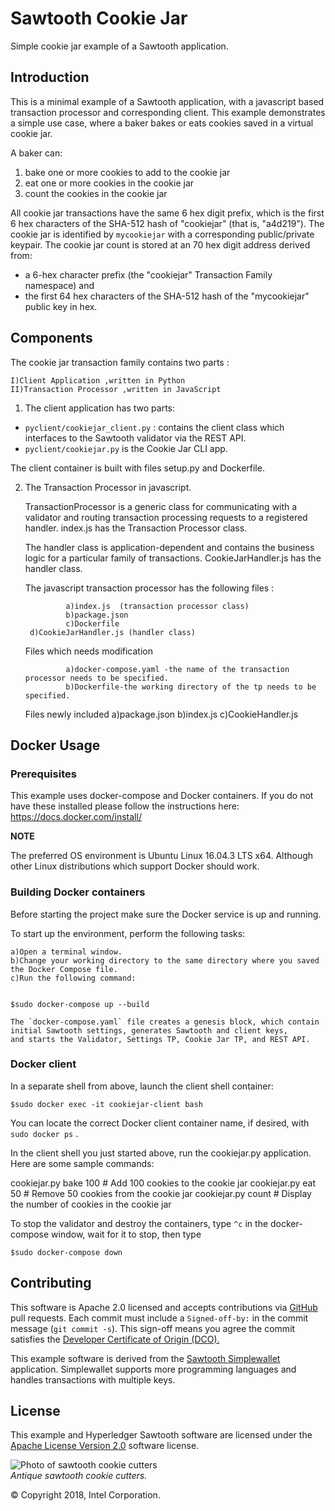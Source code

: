 # Sawtooth Cookie Jar
Simple cookie jar example of a Sawtooth application.

## Introduction
This is a minimal example of a Sawtooth  application,
with a javascript based transaction processor and corresponding client.
This example demonstrates a simple  use case, where a baker bakes or eats cookies saved in a virtual cookie jar.

A baker can:
1. bake one or more cookies to add to the cookie jar
2. eat one or more cookies in the cookie jar
3. count the cookies in the cookie jar

All cookie jar transactions have the same 6 hex digit prefix, which is the first 6 hex characters of the SHA-512 hash of "cookiejar" (that is, "a4d219").
The cookie jar is identified by `mycookiejar` with a corresponding public/private keypair.
The cookie jar count is stored at an 70 hex digit address derived from:
* a 6-hex character prefix (the "cookiejar" Transaction Family namespace) and
* the first 64 hex characters of the SHA-512 hash of the "mycookiejar" public key in hex.

## Components
The cookie jar transaction family contains two parts :


	I)Client Application ,written in Python
	II)Transaction Processor ,written in JavaScript

1. The client application has two parts:

* `pyclient/cookiejar_client.py` : contains the client class which interfaces to the Sawtooth validator via the REST API.
* `pyclient/cookiejar.py` is the Cookie Jar CLI app.

The client container is built with files setup.py and Dockerfile.

2. The Transaction Processor in javascript.

   TransactionProcessor is a generic class for communicating with a validator and routing transaction processing requests to a registered
   handler. 
   index.js has the Transaction Processor class.

   
   The handler class is application-dependent and contains the business logic for a particular family of transactions. 
   CookieJarHandler.js has the handler class.

   The javascript transaction processor has the following files :
    
                a)index.js  (transaction processor class)
                b)package.json
                c)Dockerfile
		d)CookieJarHandler.js (handler class)

   Files which needs modification
                
                a)docker-compose.yaml -the name of the transaction processor needs to be specified.
                b)Dockerfile-the working directory of the tp needs to be specified.

   Files newly included
                a)package.json
                b)index.js
                c)CookieHandler.js
       
## Docker Usage
### Prerequisites
This example uses docker-compose and Docker containers. If you do not have these installed please follow the instructions here: https://docs.docker.com/install/

**NOTE**

The preferred OS environment is Ubuntu Linux 16.04.3 LTS x64.
Although other Linux distributions which support Docker should work.

### Building Docker containers

Before starting  the project make sure the Docker service is up and running.

To start up the environment, perform the following tasks:

    a)Open a terminal window.
    b)Change your working directory to the same directory where you saved the Docker Compose file.
    c)Run the following command:


	$sudo docker-compose up --build

	The `docker-compose.yaml` file creates a genesis block, which contain initial Sawtooth settings, generates Sawtooth and client keys, 
	and starts the Validator, Settings TP, Cookie Jar TP, and REST API.


### Docker client
In a separate shell from above, launch the client shell container:

	$sudo docker exec -it cookiejar-client bash

You can locate the correct Docker client container name, if desired, with
`sudo docker ps` .

In the client shell you just started above, run the cookiejar.py application.
Here are some sample commands:

cookiejar.py bake 100  # Add 100 cookies to the cookie jar
cookiejar.py eat 50    # Remove 50 cookies from the cookie jar
cookiejar.py count     # Display the number of cookies in the cookie jar


To stop the validator and destroy the containers, type `^c` in the docker-compose window, wait for it to stop, then type

	$sudo docker-compose down



## Contributing
This software is Apache 2.0 licensed and accepts contributions via
[GitHub](https://github.com/danintel/sawtooth-faq) pull requests.
Each commit must include a `Signed-off-by:` in the commit message (`git commit -s`). This sign-off means you agree the commit satisfies the [Developer Certificate of Origin (DCO).](https://developercertificate.org/)

This example software is derived from the
[Sawtooth Simplewallet](https://github.com/askmish/sawtooth-simplewallet)
application.
Simplewallet supports more programming languages and handles transactions with multiple keys.

## License
This example and Hyperledger Sawtooth software are licensed under the [Apache License Version 2.0](LICENSE) software license.

![Photo of sawtooth cookie cutters]( sawtooth-cookie-cutters.jpg "sawtooth cookie cutters")
<br /> *Antique sawtooth cookie cutters.*

© Copyright 2018, Intel Corporation.
